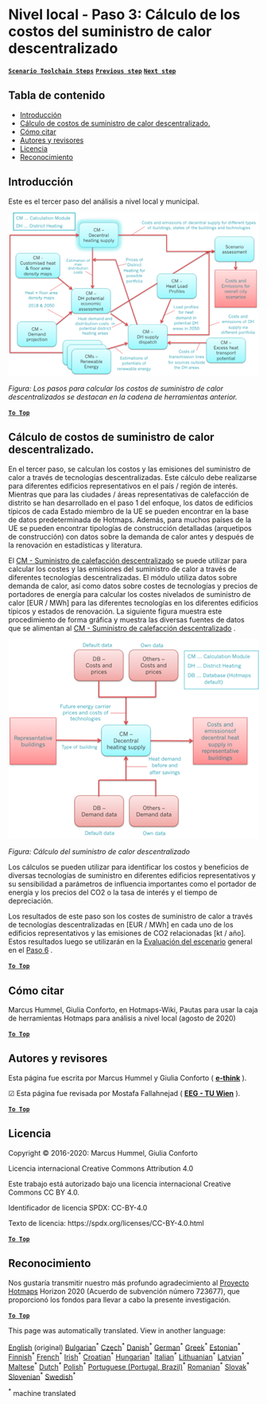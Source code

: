 <h1><a class="anchor" id="local-level---step-3--calculation-of-costs-of-decentral-heat-supply" href="#local-level---step-3--calculation-of-costs-of-decentral-heat-supply"><i class="fa fa-link"></i></a>Nivel local - Paso 3: Cálculo de los costos del suministro de calor descentralizado</h1><p> <a href="guide-local-and-municipal-levels#the-hotmaps-scenario-toolchain-different-steps"><strong><code>Scenario Toolchain Steps</code></strong></a> <a href="step-2-Calculation-of-future-heat-demand-and-gross-floor-area-density-maps"><strong><code>Previous step</code></strong></a> <a href="step-4-calculation-of-district-heating-distribution-costs"><strong><code>Next step</code></strong></a></p><h2><a class="anchor" id="table-of-contents" href="#table-of-contents"><i class="fa fa-link"></i></a> Tabla de contenido</h2><ul><li> <a href="#introduction">Introducción</a></li><li> <a href="#calculation-of-costs-of-decentral-heat-supply">Cálculo de costos de suministro de calor descentralizado.</a></li><li> <a href="#how-to-cite">Cómo citar</a></li><li> <a href="#authors-and-reviewers">Autores y revisores</a></li><li> <a href="#license">Licencia</a></li><li> <a href="#acknowledgement">Reconocimiento</a></li></ul><h2><a class="anchor" id="introduction" href="#introduction"><i class="fa fa-link"></i></a> Introducción</h2><p> Este es el tercer paso del análisis a nivel local y municipal.</p><img src="/en/Step-3-Calculation-of-costs-of-decentral-heat-supply/Hotmaps_Local_Toolchain_Step_3final.png"/><p> <em>Figura: Los pasos para calcular los costos de suministro de calor descentralizados se destacan en la cadena de herramientas anterior.</em></p><p><ins> <code><strong><a href="#table-of-contents">To Top</a></strong></code></ins></p><h2><a class="anchor" id="calculation-of-costs-of-decentral-heat-supply" href="#calculation-of-costs-of-decentral-heat-supply"><i class="fa fa-link"></i></a> Cálculo de costos de suministro de calor descentralizado.</h2><p> En el tercer paso, se calculan los costos y las emisiones del suministro de calor a través de tecnologías descentralizadas. Este cálculo debe realizarse para diferentes edificios representativos en el país / región de interés. Mientras que para las ciudades / áreas representativas de calefacción de distrito se han desarrollado en el paso 1 del enfoque, los datos de edificios típicos de cada Estado miembro de la UE se pueden encontrar en la base de datos predeterminada de Hotmaps. Además, para muchos países de la UE se pueden encontrar tipologías de construcción detalladas (arquetipos de construcción) con datos sobre la demanda de calor antes y después de la renovación en estadísticas y literatura.</p><p> El <a href="https://wiki.hotmaps.eu/en/CM-Decentral-heating-supply">CM - Suministro de calefacción descentralizado</a> se puede utilizar para calcular los costes y las emisiones del suministro de calor a través de diferentes tecnologías descentralizadas. El módulo utiliza datos sobre demanda de calor, así como datos sobre costes de tecnologías y precios de portadores de energía para calcular los costes nivelados de suministro de calor [EUR / MWh] para las diferentes tecnologías en los diferentes edificios típicos y estados de renovación. La siguiente figura muestra este procedimiento de forma gráfica y muestra las diversas fuentes de datos que se alimentan al <a href="https://wiki.hotmaps.eu/en/CM-Decentral-heating-supply">CM - Suministro de calefacción descentralizado</a> .</p><img src="/en/Step-3-Calculation-of-costs-of-decentral-heat-supply/Wiki-local-detailed-Step-3fin.png"/><p> <em>Figura: Cálculo del suministro de calor descentralizado</em></p><p> Los cálculos se pueden utilizar para identificar los costos y beneficios de diversas tecnologías de suministro en diferentes edificios representativos y su sensibilidad a parámetros de influencia importantes como el portador de energía y los precios del CO2 o la tasa de interés y el tiempo de depreciación.</p><p> Los resultados de este paso son los costes de suministro de calor a través de tecnologías descentralizadas en [EUR / MWh] en cada uno de los edificios representativos y las emisiones de CO2 relacionadas [kt / año]. Estos resultados luego se utilizarán en la <a href="https://wiki.hotmaps.eu/en/CM-Scenario-assessment">Evaluación del escenario</a> general en el <a href="https://wiki.hotmaps.eu/en/Step-6-Assessment-of-scenarios-for-entire-heat-demand-and-supply-for-the-selected-area">Paso 6</a> .</p><p><ins> <code><strong><a href="#table-of-contents">To Top</a></strong></code></ins></p><h2><a class="anchor" id="how-to-cite" href="#how-to-cite"><i class="fa fa-link"></i></a> Cómo citar</h2><p> Marcus Hummel, Giulia Conforto, en Hotmaps-Wiki, Pautas para usar la caja de herramientas Hotmaps para análisis a nivel local (agosto de 2020)</p><p><ins> <code><strong><a href="#table-of-contents">To Top</a></strong></code></ins></p><h2><a class="anchor" id="authors-and-reviewers" href="#authors-and-reviewers"><i class="fa fa-link"></i></a> Autores y revisores</h2><p> Esta página fue escrita por Marcus Hummel y Giulia Conforto ( <strong><a href="https://e-think.ac.at">e-think</a></strong> ).</p><p> ☑ Esta página fue revisada por Mostafa Fallahnejad ( <strong><a href="https://eeg.tuwien.ac.at/">EEG - TU Wien</a></strong> ).</p><p> <a href="#table-of-contents"><strong><code>To Top</code></strong></a></p><h2><a class="anchor" id="license" href="#license"><i class="fa fa-link"></i></a> Licencia</h2><p> Copyright © 2016-2020: Marcus Hummel, Giulia Conforto</p><p> Licencia internacional Creative Commons Attribution 4.0</p><p> Este trabajo está autorizado bajo una licencia internacional Creative Commons CC BY 4.0.</p><p> Identificador de licencia SPDX: CC-BY-4.0</p><p> Texto de licencia: https://spdx.org/licenses/CC-BY-4.0.html</p><p> <a href="#table-of-contents"><strong><code>To Top</code></strong></a></p><h2><a class="anchor" id="acknowledgement" href="#acknowledgement"><i class="fa fa-link"></i></a> Reconocimiento</h2><p> Nos gustaría transmitir nuestro más profundo agradecimiento al <a href="https://www.hotmaps-project.eu">Proyecto Hotmaps</a> Horizon 2020 (Acuerdo de subvención número 723677), que proporcionó los fondos para llevar a cabo la presente investigación.</p><p><ins> <code><strong><a href="#table-of-contents">To Top</a></strong></code></ins></p>
<!--- THIS IS A SUPER UNIQUE IDENTIFIER -->

This page was automatically translated. View in another language:

[English](../en/Step-3-Calculation-of-costs-of-decentral-heat-supply) (original) [Bulgarian](../bg/Step-3-Calculation-of-costs-of-decentral-heat-supply)<sup>\*</sup> [Czech](../cs/Step-3-Calculation-of-costs-of-decentral-heat-supply)<sup>\*</sup> [Danish](../da/Step-3-Calculation-of-costs-of-decentral-heat-supply)<sup>\*</sup> [German](../de/Step-3-Calculation-of-costs-of-decentral-heat-supply)<sup>\*</sup> [Greek](../el/Step-3-Calculation-of-costs-of-decentral-heat-supply)<sup>\*</sup>  [Estonian](../et/Step-3-Calculation-of-costs-of-decentral-heat-supply)<sup>\*</sup> [Finnish](../fi/Step-3-Calculation-of-costs-of-decentral-heat-supply)<sup>\*</sup> [French](../fr/Step-3-Calculation-of-costs-of-decentral-heat-supply)<sup>\*</sup> [Irish](../ga/Step-3-Calculation-of-costs-of-decentral-heat-supply)<sup>\*</sup> [Croatian](../hr/Step-3-Calculation-of-costs-of-decentral-heat-supply)<sup>\*</sup> [Hungarian](../hu/Step-3-Calculation-of-costs-of-decentral-heat-supply)<sup>\*</sup> [Italian](../it/Step-3-Calculation-of-costs-of-decentral-heat-supply)<sup>\*</sup> [Lithuanian](../lt/Step-3-Calculation-of-costs-of-decentral-heat-supply)<sup>\*</sup> [Latvian](../lv/Step-3-Calculation-of-costs-of-decentral-heat-supply)<sup>\*</sup> [Maltese](../mt/Step-3-Calculation-of-costs-of-decentral-heat-supply)<sup>\*</sup> [Dutch](../nl/Step-3-Calculation-of-costs-of-decentral-heat-supply)<sup>\*</sup> [Polish](../pl/Step-3-Calculation-of-costs-of-decentral-heat-supply)<sup>\*</sup> [Portuguese (Portugal, Brazil)](../pt/Step-3-Calculation-of-costs-of-decentral-heat-supply)<sup>\*</sup> [Romanian](../ro/Step-3-Calculation-of-costs-of-decentral-heat-supply)<sup>\*</sup> [Slovak](../sk/Step-3-Calculation-of-costs-of-decentral-heat-supply)<sup>\*</sup> [Slovenian](../sl/Step-3-Calculation-of-costs-of-decentral-heat-supply)<sup>\*</sup> [Swedish](../sv/Step-3-Calculation-of-costs-of-decentral-heat-supply)<sup>\*</sup> 

<sup>\*</sup> machine translated
